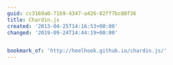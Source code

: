 ```yaml
---
guid: cc3169a0-71b9-4347-a426-02ff7bc88f36
title: Chardin.js
created: '2013-04-25T14:16:53+00:00'
changed: '2019-09-24T14:44:19+00:00'


bookmark_of: 'http://heelhook.github.io/chardin.js/'
---
```




